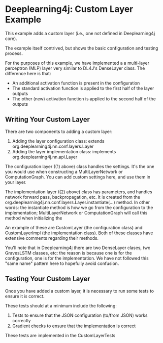 
# Deeplearning4j: Custom Layer Example

This example adds a custom layer (i.e., one not defined in Deeplearning4j core).

The example itself contrived, but shows the basic configuration and testing process.

For the purposes of this example, we have implemented a a multi-layer perceptron (MLP)
layer very similar to DL4J's DenseLayer class. The difference here is that:

- An additional activation function is present in the configuration
- The standard activation function is applied to the first half of the layer outputs
- The other (new) activation function is applied to the second half of the outputs

## Writing Your Custom Layer

There are two components to adding a custom layer:

1. Adding the layer configuration class: extends org.deeplearning4j.nn.conf.layers.Layer
2. Adding the layer implementation class: implements org.deeplearning4j.nn.api.Layer

The configuration layer ((1) above) class handles the settings. It's the one you would
use when constructing a MultiLayerNetwork or ComputationGraph. You can add custom
settings here, and use them in your layer.

The implementation layer ((2) above) class has parameters, and handles network forward
pass, backpropagation, etc. It is created from the org.deeplearning4j.nn.conf.layers.Layer.instantiate(...)
method. In other words: the instantiate method is how we go from the configuration
to the implementation; MultiLayerNetwork or ComputationGraph will call this method
when initializing the

An example of these are CustomLayer (the configuration class) and CustomLayerImpl (the
implementation class). Both of these classes have extensive comments regarding
their methods.

You'll note that in Deeplearning4j there are two DenseLayer clases, two GravesLSTM classes,
etc: the reason is because one is for the configuration, one is for the implementation.
We have not followed this "same name" pattern here to hopefully avoid confusion.

## Testing Your Custom Layer

Once you have added a custom layer, it is necessary to run some tests to ensure
it is correct.

These tests should at a minimum include the following:

1. Tests to ensure that the JSON configuration (to/from JSON) works correctly
2. Gradient checks to ensure that the implementation is correct

These tests are implemented in the CustomLayerTests
